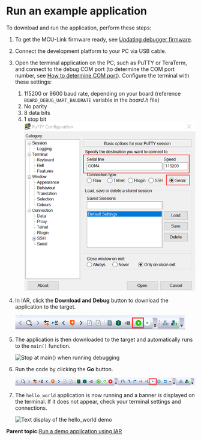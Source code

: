 # Run an example application 

To download and run the application, perform these steps:

1.  To get the MCU-Link firmware ready, see [Updating debugger firmware](updating_debugger_firmware.md).

2.  Connect the development platform to your PC via USB cable.
3.  Open the terminal application on the PC, such as PuTTY or TeraTerm, and connect to the debug COM port \(to determine the COM port number, see [How to determine COM port](how_to_determine_com_port.md)\). Configure the terminal with these settings:

    1.  115200 or 9600 baud rate, depending on your board \(reference `BOARD_DEBUG_UART_BAUDRATE` variable in the *board.h* file\)
    2.  No parity
    3.  8 data bits
    4.  1 stop bit
    ![](../images/iar_terminal_putty_configuration.png "Terminal (PuTTY) configuration")

4.  In IAR, click the **Download and Debug** button to download the application to the target.

    ![](../images/iar_download_and_debug_button.png "Download and Debug button")

5.  The application is then downloaded to the target and automatically runs to the `main()` function.

    ![](../images/iar_stop_at_main_running_debugging.png "Stop at main() when running
                            debugging")

6.  Run the code by clicking the **Go** button.

    ![](../images/iar_go_button.png "Go button")

7.  The `hello_world` application is now running and a banner is displayed on the terminal. If it does not appear, check your terminal settings and connections.

    ![](../images/iar_text_display_hello_world.png "Text display of the hello_world
                            demo")


**Parent topic:**[Run a demo application using IAR](../topics/run_a_demo_application_using_iar.md)

